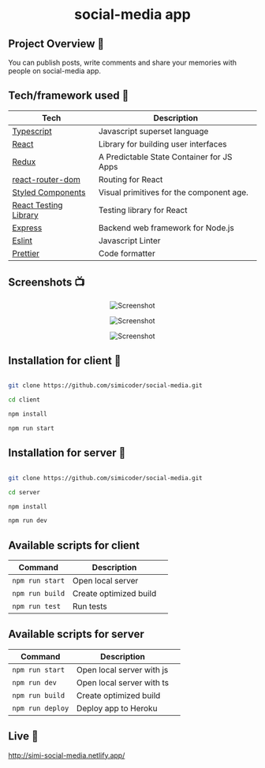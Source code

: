 <h1 align="center">social-media app</h1>

## Project Overview 🎉
You can publish posts, write comments and share your memories with people on social-media app.


## Tech/framework used 🔧

| Tech                                                  | Description                               |
| ----------------------------------------------------- | ----------------------------------------- |
| [Typescript](https://www.typescriptlang.org/)         | Javascript superset language              |
| [React](https://reactjs.org/)                         | Library for building user interfaces      |
| [Redux](https://redux.js.org/)                        | A Predictable State Container for JS Apps |
| [react-router-dom](https://reactrouter.com/)          | Routing for React                         |
| [Styled Components](https://styled-components.com/)   | Visual primitives for the component age.  |
| [React Testing Library](https://testing-library.com/) | Testing library for React                 |
| [Express](https://expressjs.com//)                    | Backend web framework for Node.js         |
| [Eslint](https://eslint.org/)                         | Javascript Linter                         |
| [Prettier](https://prettier.io/)                      | Code formatter                            |


## Screenshots 📺

<p align="center">
    <img src="https://ibb.co/XWwSMjJ" alt="Screenshot">
</p>

<p align="center">
    <img src="https://ibb.co/my9Jd0V" alt="Screenshot">
</p>

<p align="center">
    <img src="https://ibb.co/zXbmPJj" alt="Screenshot">
</p>

## Installation for client 💾
```bash

git clone https://github.com/simicoder/social-media.git

cd client

npm install

npm run start

```

## Installation for server 💾
```bash

git clone https://github.com/simicoder/social-media.git

cd server

npm install

npm run dev

```


## Available scripts for client

| Command                   | Description                   |     |
| ------------------------- | ----------------------------- | --- |
| `npm run start`           | Open local server             |     |
| `npm run build`           | Create optimized build        |     |
| `npm run test`            | Run tests                     |     |

## Available scripts for server

| Command                   | Description                   |     |
| ------------------------- | ----------------------------- | --- |
| `npm run start`           | Open local server with js     |     |
| `npm run dev`             | Open local server with ts     |     |
| `npm run build`           | Create optimized build        |     |
| `npm run deploy`          | Deploy app to Heroku          |     |


## Live 📍

http://simi-social-media.netlify.app/
